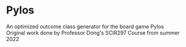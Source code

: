 # Pylos
An optimized outcome class generator for the board game Pylos <br />
Original work done by Professor Dong's SCIR297 Course from summer 2022

